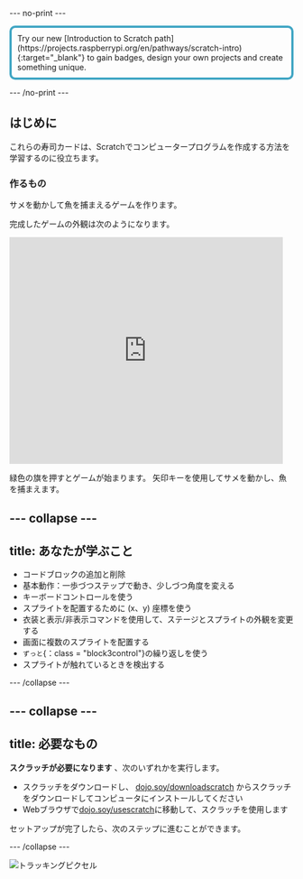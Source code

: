 \--- no-print \---

<p style="border: 4px solid #41a6c4; padding: 10px; border-radius: 10px;">
Try our new [Introduction to Scratch path](https://projects.raspberrypi.org/en/pathways/scratch-intro){:target="_blank"} to gain badges, design your own projects and create something unique.
</p>

\--- /no-print \---

## はじめに

これらの寿司カードは、Scratchでコンピュータープログラムを作成する方法を学習するのに役立ちます。

### 作るもの

サメを動かして魚を捕まえるゲームを作ります。

完成したゲームの外観は次のようになります。

<div class="scratch-preview">
  <iframe allowtransparency="true" width="485" height="402" src="https://scratch.mit.edu/projects/embed/205355052/?autostart=false" frameborder="0"></iframe>
</div>

緑色の旗を押すとゲームが始まります。 矢印キーを使用してサメを動かし、魚を捕まえます。

## \--- collapse \---

## title: あなたが学ぶこと

+ コードブロックの追加と削除
+ 基本動作：一歩づつステップで動き、少しづつ角度を変える
+ キーボードコントロールを使う
+ スプライトを配置するために (x、y) 座標を使う
+ 衣装と表示/非表示コマンドを使用して、ステージとスプライトの外観を変更する
+ 画面に複数のスプライトを配置する
+ `ずっと`{：class = "block3control"}の繰り返しを使う
+ スプライトが触れているときを検出する

\--- /collapse \---

## \--- collapse \---

## title: 必要なもの

**スクラッチが必要になります** 、次のいずれかを実行します。

+ スクラッチをダウンロードし、 [dojo.soy/downloadscratch](http://dojo.soy/downloadscratch) からスクラッチをダウンロードしてコンピュータにインストールしてください
+ Webブラウザで[dojo.soy/usescratch](http://dojo.soy/usescratch)に移動して、スクラッチを使用します

セットアップが完了したら、次のステップに進むことができます。

\--- /collapse \---

![トラッキングピクセル](http://code.org/api/hour/begin_coderdojo_sushi.png)